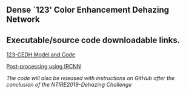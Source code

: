 ## Dense `123' Color Enhancement Dehazing Network

## Executable/source code downloadable links.

[123-CEDH Model and Code](https://drive.google.com/drive/folders/1faqFyqAT7EsI9W9nHwwGHUm8KvVVZEl0?usp=sharing)

[Post-processing using IRCNN](https://drive.google.com/drive/folders/1Ezzwa-dg15UbkPYZIAd3BNb7Zi5cJ-35?usp=sharing)

*The code will also be released with instructions on GitHub after the conclusion of the NTIRE2019-Dehazing Challenge*
